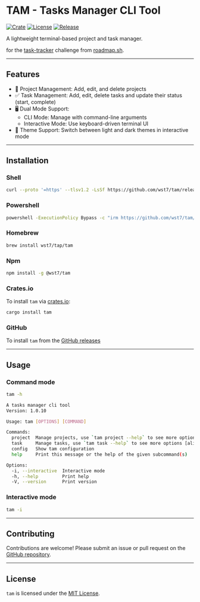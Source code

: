 # TAM - Tasks Manager CLI Tool

[![Crate](https://img.shields.io/crates/v/tam.svg)](https://crates.io/crates/tam)
[![License](https://img.shields.io/badge/license-MIT-blue.svg)](https://github.com/wst7/tam/blob/main/LICENSE.md)
[![Release](https://github.com/wst7/tam/actions/workflows/release.yml/badge.svg)](https://github.com/wst7/tam/actions/workflows/release.yml)

A lightweight terminal-based project and task manager.

for the [task-tracker](https://roadmap.sh/projects/task-tracker) challenge from [roadmap.sh](https://roadmap.sh/).


<!-- ![Demo GIF](assets/demo.gif) -->

---

## Features
- 📁 Project Management: Add, edit, and delete projects
- ✅ Task Management: Add, edit, delete tasks and update their status (start, complete)
- 🖥 Dual Mode Support:
	* CLI Mode: Manage with command-line arguments
	* Interactive Mode: Use keyboard-driven terminal UI
- 🎨 Theme Support: Switch between light and dark themes in interactive mode

---

## Installation

### Shell
```bash
curl --proto '=https' --tlsv1.2 -LsSf https://github.com/wst7/tam/releases/download/latest/tam-installer.sh | sh
```

### Powershell
```bash
powershell -ExecutionPolicy Bypass -c "irm https://github.com/wst7/tam/releases/download/latest/tam-installer.ps1 | iex"
```
### Homebrew
```bash
brew install wst7/tap/tam
```
### Npm
```bash
npm install -g @wst7/tam
```
### Crates.io
To install `tam` via [crates.io](https://crates.io/crates/tam):

```bash
cargo install tam
```

### GitHub
To install `tam` from the [GitHub releases](https://github.com/wst7/tam/releases)

---

## Usage

### Command mode
```bash
tam -h
```

```bash
A tasks manager cli tool
Version: 1.0.10

Usage: tam [OPTIONS] [COMMAND]

Commands:
  project  Manage projects, use `tam project --help` to see more options [aliases: p]
  task     Manage tasks, use `tam task --help` to see more options [aliases: t]
  config   Show tam configuration
  help     Print this message or the help of the given subcommand(s)

Options:
  -i, --interactive  Interactive mode
  -h, --help         Print help
  -V, --version      Print version

```

### Interactive mode
```bash
tam -i
```
---

## Contributing

Contributions are welcome! Please submit an issue or pull request on the [GitHub repository](https://github.com/wst7/tam).

---

## License

`tam` is licensed under the [MIT License](LICENSE).
